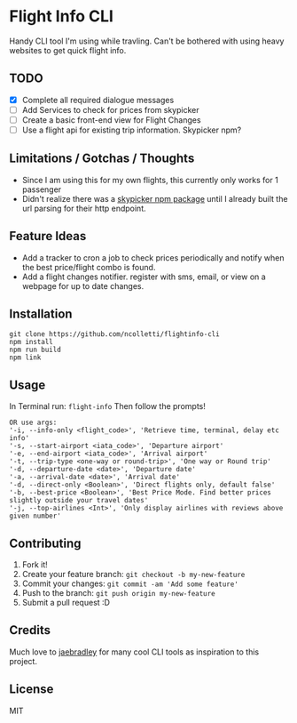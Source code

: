 # Flight Info CLI

Handy CLI tool I'm using while travling. Can't be bothered with using heavy websites to get quick flight info.

## TODO
- [X] Complete all required dialogue messages
- [ ] Add Services to check for prices from skypicker
- [ ] Create a basic front-end view for Flight Changes
- [ ] Use a flight api for existing trip information. Skypicker npm?

## Limitations / Gotchas / Thoughts
- Since I am using this for my own flights, this currently only works for 1 passenger
- Didn't realize there was a [skypicker npm package](https://www.npmjs.com/package/skypicker) until I already built the url parsing for their http endpoint.

## Feature Ideas
- Add a tracker to cron a job to check prices periodically and notify when the best price/flight combo is found.
- Add a flight changes notifier. register with sms, email, or view on a webpage for up to date changes.

## Installation
```
git clone https://github.com/ncolletti/flightinfo-cli
npm install
npm run build
npm link
```

## Usage
In Terminal run:
```flight-info```
Then follow the prompts!
```
OR use args:
'-i, --info-only <flight_code>', 'Retrieve time, terminal, delay etc info'
'-s, --start-airport <iata_code>', 'Departure airport'
'-e, --end-airport <iata_code>', 'Arrival airport'
'-t, --trip-type <one-way or round-trip>', 'One way or Round trip'
'-d, --departure-date <date>', 'Departure date'
'-a, --arrival-date <date>', 'Arrival date'
'-d, --direct-only <Boolean>', 'Direct flights only, default false'
'-b, --best-price <Boolean>', 'Best Price Mode. Find better prices slightly outside your travel dates'
'-j, --top-airlines <Int>', 'Only display airlines with reviews above given number'
```

## Contributing

1. Fork it!
2. Create your feature branch: `git checkout -b my-new-feature`
3. Commit your changes: `git commit -am 'Add some feature'`
4. Push to the branch: `git push origin my-new-feature`
5. Submit a pull request :D


## Credits

Much love to [jaebradley](https://github.com/jaebradley) for many cool CLI tools as inspiration to this project.

## License

MIT